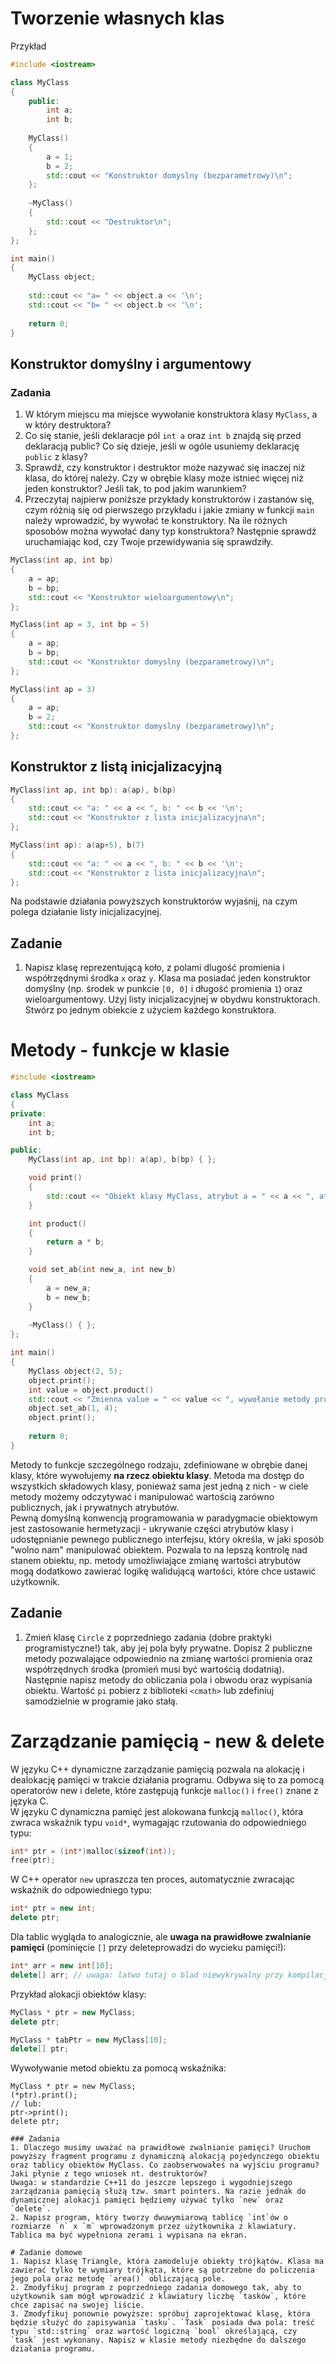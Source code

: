 # Tworzenie własnych klas

Przykład
```cpp
#include <iostream>

class MyClass
{
	public:
		int a;
		int b;
		
	MyClass()
	{
		a = 1;
		b = 2;
		std::cout << "Konstruktor domyslny (bezparametrowy)\n";
	};
	
	~MyClass()
	{
		std::cout << "Destruktor\n";	
	};
};

int main()
{
	MyClass object;
	
	std::cout << "a= " << object.a << '\n';
	std::cout << "b= " << object.b << '\n';
	
	return 0;
}
```

## Konstruktor domyślny i argumentowy
  
### Zadania
1. W którym miejscu ma miejsce wywołanie konstruktora klasy `MyClass`, a w który destruktora?
2. Co się stanie, jeśli deklaracje pól `int a` oraz `int b` znajdą się przed deklaracją public? Co się dzieje, jeśli w ogóle usuniemy deklarację `public` z klasy?
3. Sprawdź, czy konstruktor i destruktor może nazywać się inaczej niż klasa, do której należy. Czy w obrębie klasy może istnieć więcej niż jeden konstruktor? Jeśli tak, to pod jakim warunkiem?
4. Przeczytaj najpierw poniższe przykłady konstruktorów i zastanów się, czym różnią się od pierwszego przykładu i jakie zmiany w funkcji `main` należy wprowadzić, by wywołać te konstruktory. Na ile różnych sposobów można wywołać dany typ konstruktora? Następnie sprawdź uruchamiając kod, czy Twoje przewidywania się sprawdziły.  
  
```cpp
MyClass(int ap, int bp)
{
	a = ap;
	b = bp;
	std::cout << "Konstruktor wieloargumentowy\n";
};
```
```cpp
MyClass(int ap = 3, int bp = 5)
{
	a = ap;
	b = bp;
	std::cout << "Konstruktor domyslny (bezparametrowy)\n";
};
```
```cpp
MyClass(int ap = 3)
{
	a = ap;
	b = 2;
	std::cout << "Konstruktor domyslny (bezparametrowy)\n";
};
```
## Konstruktor z listą inicjalizacyjną

```cpp  
MyClass(int ap, int bp): a(ap), b(bp)
{
	std::cout << "a: " << a << ", b: " << b << '\n';
	std::cout << "Konstruktor z lista inicjalizacyjna\n";
};

MyClass(int ap): a(ap+5), b(7)
{
	std::cout << "a: " << a << ", b: " << b << '\n';
	std::cout << "Konstruktor z lista inicjalizacyjna\n";
};
```  
  
Na podstawie działania powyższych konstruktorów wyjaśnij, na czym polega działanie listy inicjalizacyjnej.  

## Zadanie
1. Napisz klasę reprezentującą koło, z polami dlugość promienia i współrzędnymi środka `x` oraz `y`. Klasa ma posiadać jeden konstruktor domyślny (np. środek w punkcie `[0, 0]` i długość promienia `1`) oraz wieloargumentowy. Użyj listy inicjalizacyjnej w obydwu konstruktorach. Stwórz po jednym obiekcie z użyciem każdego konstruktora.  

# Metody - funkcje w klasie
  
```cpp
#include <iostream>

class MyClass
{
private:
	int a;
	int b;

public:	
	MyClass(int ap, int bp): a(ap), b(bp) { };

	void print()
	{
		std::cout << "Obiekt klasy MyClass, atrybut a = " << a << ", atrybut b: " << b << std::endl;
	}

	int product()
	{
		return a * b;
	}

	void set_ab(int new_a, int new_b)
	{
		a = new_a;
		b = new_b;
	}
	
	~MyClass() { };
};

int main()
{
	MyClass object(2, 5);
	object.print();
	int value = object.product()
	std::cout << "Zmienna value = " << value << ", wywołanie metody product(): " << object.product() << std::endl;
	object.set_ab(1, 4);
	object.print(); 
	
	return 0;
}
```

Metody to funkcje szczególnego rodzaju, zdefiniowane w obrębie danej klasy, które wywołujemy __na rzecz obiektu klasy__. Metoda ma dostęp do wszystkich składowych klasy, ponieważ sama jest jedną z nich - w ciele metody możemy odczytywać i manipulować wartością zarówno publicznych, jak i prywatnych atrybutów.  
Pewną domyślną konwencją programowania w paradygmacie obiektowym jest zastosowanie hermetyzacji - ukrywanie części atrybutów klasy i udostępnianie pewnego publicznego interfejsu, który określa, w jaki sposób "wolno nam" manipulować obiektem. Pozwala to na lepszą kontrolę nad stanem obiektu, np. metody umożliwiające zmianę wartości atrybutów mogą dodatkowo zawierać logikę walidującą wartości, które chce ustawić użytkownik.  

## Zadanie
1. Zmień klasę `Circle` z poprzedniego zadania (dobre praktyki programistyczne!) tak, aby jej pola były prywatne. Dopisz 2 publiczne metody pozwalające odpowiednio na zmianę wartości promienia oraz współrzędnych środka (promień musi być wartością dodatnią). Następnie napisz metody do obliczania pola i obwodu oraz wypisania obiektu. Wartość `pi` pobierz z biblioteki `<cmath>` lub zdefiniuj samodzielnie w programie jako stałą.  
  
# Zarządzanie pamięcią - new & delete
W języku C++ dynamiczne zarządzanie pamięcią pozwala na alokację i dealokację pamięci w trakcie działania programu. Odbywa się to za pomocą operatorów new i delete, które zastępują funkcje `malloc()` i `free()` znane z języka C.  
W języku C dynamiczna pamięć jest alokowana funkcją `malloc()`, która zwraca wskaźnik typu `void*`, wymagając rzutowania do odpowiedniego typu:
```c
int* ptr = (int*)malloc(sizeof(int));
free(ptr);
```
  
W C++ operator `new` upraszcza ten proces, automatycznie zwracając wskaźnik do odpowiedniego typu:
```cpp
int* ptr = new int;
delete ptr;
```
Dla tablic wygląda to analogicznie, ale **uwaga na prawidłowe zwalnianie pamięci** (pominięcie `[]` przy deleteprowadzi do wycieku pamięci!):  
```cpp
int* arr = new int[10];
delete[] arr; // uwaga: latwo tutaj o blad niewykrywalny przy kompilacji  
```
Przykład alokacji obiektów klasy:
```cpp
MyClass * ptr = new MyClass;
delete ptr;

MyClass * tabPtr = new MyClass[10];
delete[] ptr;
```
Wywoływanie metod obiektu za pomocą wskaźnika:
```
MyClass * ptr = new MyClass;
(*ptr).print();
// lub:
ptr->print();
delete ptr;

### Zadania
1. Dlaczego musimy uważać na prawidłowe zwalnianie pamięci? Uruchom powyższy fragment programu z dynamiczną alokacją pojedynczego obiektu oraz tablicy obiektów MyClass. Co zaobserwowałeś na wyjściu programu? Jaki płynie z tego wniosek nt. destruktorów?  
Uwaga: w standardzie C++11 do jeszcze lepszego i wygodniejszego zarządzania pamięcią służą tzw. smart pointers. Na razie jednak do dynamicznej alokacji pamięci będziemy używać tylko `new` oraz `delete`.  
2. Napisz program, który tworzy dwuwymiarową tablicę `int`ów o rozmiarze `n` x `m` wprowadzonym przez użytkownika z klawiatury. Tablica ma być wypełniona zerami i wypisana na ekran.  
  
# Zadanie domowe
1. Napisz klasę Triangle, która zamodeluje obiekty trójkątów. Klasa ma zawierać tylko te wymiary trójkąta, które są potrzebne do policzenia jego pola oraz metodę `area()` obliczającą pole.
2. Zmodyfikuj program z poprzedniego zadania domowego tak, aby to użytkownik sam mógł wprowadzić z klawiatury liczbę `tasków`, które chce zapisać na swojej liście.
3. Zmodyfikuj ponownie powyższe: spróbuj zaprojektować klasę, która będzie służyć do zapisywania `tasku`. `Task` posiada dwa pola: treść typu `std::string` oraz wartość logiczną `bool` określającą, czy `task` jest wykonany. Napisz w klasie metody niezbędne do dalszego działania programu.

